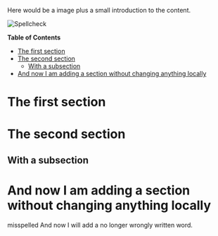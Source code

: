 Here would be a image plus a small introduction to the content.

![Spellcheck](https://github.com/sQu4rks/hands-on-test/workflows/Spellcheck%20Action/badge.svg)
<!-- START doctoc generated TOC please keep comment here to allow auto update -->
<!-- DON'T EDIT THIS SECTION, INSTEAD RE-RUN doctoc TO UPDATE -->
**Table of Contents**

- [The first section](#the-first-section)
- [The second section](#the-second-section)
  - [With a subsection](#with-a-subsection)
- [And now I am adding a section without changing anything locally](#and-now-i-am-adding-a-section-without-changing-anything-locally)

<!-- END doctoc generated TOC please keep comment here to allow auto update -->

# The first section

# The second section
## With a subsection

# And now I am adding a section without changing anything locally
misspelled
And now I will add a no longer wrongly written word.
